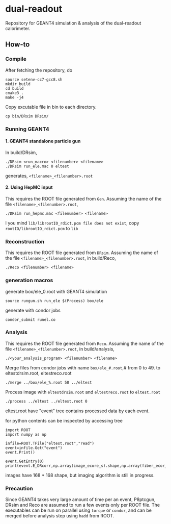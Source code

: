 # dual-readout
Repository for GEANT4 simulation &amp; analysis of the dual-readout calorimeter.

## How-to
### Compile
After fetching the repository, do

    source setenv-cc7-gcc8.sh
    mkdir build
    cd build
    cmake3 .
    make -j4

Copy excutable file in bin to each directory.

    cp bin/DRsim DRsim/

### Running GEANT4
#### 1. GEANT4 standalone particle gun
In build/DRsim,

    ./DRsim <run_macro> <filenumber> <filename>
    ./DRsim run_ele.mac 0 eltest

generates, `<filename>_<filenumber>.root`

#### 2. Using HepMC input
This requires the ROOT file generated from `Gen`. Assuming the name of the file `<filename>_<filenumber>.root`,

    ./DRsim run_hepmc.mac <filenumber> <filename>
    
I you mind `lib/librootIO_rdict.pcm file does not exist`, copy `rootIO/librootIO_rdict.pcm` to `lib`

### Reconstruction
This requires the ROOT file generated from `DRsim`. Assuming the name of the file `<filename>_<filenumber>.root`, in build/Reco,

    ./Reco <filenumber> <filename>

### generation macros
generate box/ele_0.root with GEANT4 simulation

    source rungun.sh run_ele $(Process) box/ele

generate with condor jobs

    condor_submit runel.co

### Analysis
This requires the ROOT file generated from `Reco`. Assuming the name of the file `<filename>_<filenumber>.root`, in build/analysis,

    ./<your_analysis_program> <filenumber> <filename>

Merge files from condor jobs with name `box/ele_#.root`,# from 0 to 49.
to eltestdrsim.root, eltestreco.root

    ./merge ../box/ele_%.root 50 ../eltest

Process image with `eltestdrsim.root` and `eltestreco.root` to `eltest.root`

    ./process ../eltest ../eltest.root 0

eltest.root have "event" tree contains processed data by each event.

for python contents can be inspected by accessing tree

    import ROOT
    import numpy as np
    
    infile=ROOT.TFile("eltest.root","read")
    event=infile.Get("event")
    event.Print()
    
    event.GetEntry(0)
    print(event.E_DRcorr,np.array(image_ecore_s).shape,np.array(fiber_ecor_s).shape))
    
images have 168 * 168 shape, but imaging algorithm is still in progress.

### Precaution
Since GEANT4 takes very large amount of time per an event, P8ptcgun, DRsim and Reco are assumed to run a few events only per ROOT file. The executables can be run on parallel using `torque` or `condor`, and can be merged before analysis step using `hadd` from ROOT.

